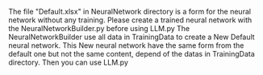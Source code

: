 The file "Default.xlsx" in NeuralNetwork directory is a form for the neural network without any training.
Please create a trained neural network with the NeuralNetworkBuilder.py before using LLM.py
The NeuralNetworkBuilder use all data in TrainingData to create a New Default neural network.
This New neural network have the same form from the default one but not the same content,
depend of the datas in TrainingData directory. Then you can use LLM.py

